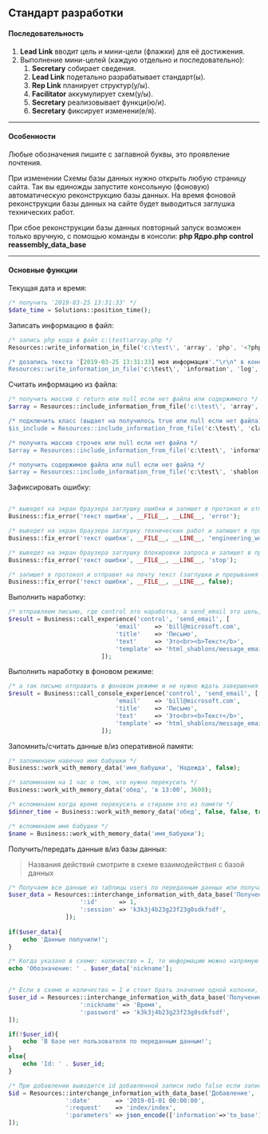 ## Стандарт разработки

#### Последовательность
1. **Lead Link** вводит цель и мини-цели (флажки) для её достижения.
2. Выполнение мини-целей (каждую отдельно и последовательно):
   1. **Secretary** собирает сведения.
   2. **Lead Link** подетально разрабатывает стандарт(ы).
   3. **Rep Link** планирует структур(у/ы).
   4. **Facilitator** аккумулирует схем(у/ы).
   5. **Secretary** реализовывает функци(ю/и).
   6. **Secretary** фиксирует изменени(е/я).


<hr>

#### Особенности

Любые обозначения пишите с заглавной буквы, это проявление почтения.

При изменении Схемы базы данных нужно открыть любую страницу сайта. Так вы единожды запустите консольную (фоновую) автоматическую реконструкцию базы данных. На время фоновой реконструкции базы данных на сайте будет выводиться заглушка технических работ.

При сбое реконструкции базы данных повторный запуск возможен только вручную, с помощью команды в консоли: **php Ядро.php control reassembly_data_base**

<hr>

#### Основные функции
Текущая дата и время:

```php
/* получить '2019-03-25 13:31:33' */
$date_time = Solutions::position_time();
```

Записать информацию в файл:

```php
/* запись php кода в файл c:\test\array.php */
Resources::write_information_in_file('c:\test\', 'array', 'php', '<?php return array( "one",  "two"); ?>');

/* дозапись текста '[2019-03-25 13:31:33] моя информация'."\r\n" в конец файла c:\test\information.log */
Resources::write_information_in_file('c:\test\', 'information', 'log', 'моя информация');
```

Считать информацию из файла:

```php
/* получить массив с return или null если нет файла или содержимого */
$array = Resources::include_information_from_file('c:\test\', 'array', 'php');

/* подключить класс (выдает на получилось true или null если нет файла) */
$is_include = Resources::include_information_from_file('c:\test\', 'class', 'php');

/* получить массив строчек или null если нет файла */
$array = Resources::include_information_from_file('c:\test\', 'information', 'log');

/* получить содержимое файла или null если нет файла */
$array = Resources::include_information_from_file('c:\test\', 'shablon', 'html');
```

Зафиксировать ошибку:

```php

/* выведет на экран браузера заглушку ошибки и запишет в протокол и отправит на почту текст */
Business::fix_error('текст ошибки', __FILE__, __LINE__, 'error');

/* выведет на экран браузера заглушку технических работ и запишет в протокол и отправит на почту текст */
Business::fix_error('текст ошибки', __FILE__, __LINE__, 'engineering_works');

/* выведет на экран браузера заглушку блокировки запроса и запишет в протокол и отправит на почту текст */
Business::fix_error('текст ошибки', __FILE__, __LINE__, 'stop');

/* запишет в протокол и отправит на почту текст (заглушки и прерывания не будет) */
Business::fix_error('текст ошибки', __FILE__, __LINE__, false);

```

Выполнить наработку:

```php
/* отправляем письмо, где control это наработка, а send_email это цель, и template путь до шаблона html, в которое обернётся письмо */
$result = Business::call_experience('control', 'send_email', [
                              'email'    => 'bill@microsoft.com',
                              'title'    => 'Письмо',
                              'text'     => 'Это<br><b>Текст</b>',
                              'template' => 'html_shablons/message_email',
                          ]);
```

Выполнить наработку в фоновом режиме:

```php
/* а так письмо отправить в фоновом режиме и не нужно ждать завершения отправления */
$result = Business::call_console_experience('control', 'send_email', [
                              'email'    => 'bill@microsoft.com',
                              'title'    => 'Письмо',
                              'text'     => 'Это<br><b>Текст</b>',
                              'template' => 'html_shablons/message_email',
                          ]);
```

Запомнить/считать данные в/из оперативной памяти:

```php
/* запоминаем навечно имя бабушки */
Business::work_with_memory_data('имя_бабушки', 'Надежда', false);

/* запоминаем на 1 час о том, что нужно перекусить */
Business::work_with_memory_data('обед', 'в 13:00', 3600);

/* вспоминаем когда время перекусить и стираем это из памяти */
$dinner_time = Business::work_with_memory_data('обед', false, false, true);

/* вспоминаем имя бабушки */
$name = Business::work_with_memory_data('имя_бабушки');
```

Получить/передать данные в/из базы данных:

> Названия действий смотрите в схеме взаимодействия с базой данных

```php
/* Получаем все данные из таблицы users по переданным данных или получаем false */
$user_data = Resources::interchange_information_with_data_base('Получение', 'Информации о пользователе по сессии', [
                    ':id'      => 1,
                    ':session' => 'k3k3j4b23g23f23g0sdkfsdf',
                ]);
                
if($user_data){
    echo 'Данные получили!';
}

/* Когда указано в схеме: количество = 1, то информацию можно напрямую брать */
echo 'Обозначение: ' . $user_data['nickname'];


/* Если в схеме и количество = 1 и стоит брать значение одной колонки, то значение выдается напрямую */
$user_id = Resources::interchange_information_with_data_base('Получение', 'Id пользователя по авторизационым данным', [
                    ':nickname' => 'Время',
                    ':password' => 'k3k3j4b23g23f23g0sdkfsdf',
]);

if(!$user_id){
    echo 'В базе нет пользователя по переданным данным!';
}
else{
    echo 'Id: ' . $user_id;
}

/* При добавлении выводится id добавленной записи либо false если запись не совершена */
$id = Resources::interchange_information_with_data_base('Добавление', 'Нового запуска из консоли', [
                ':date'       => '2019-01-01 00:00:00',
                ':request'    => 'index/index',
                ':parameters' => json_encode(['information'=>'to_base']),
]);

```